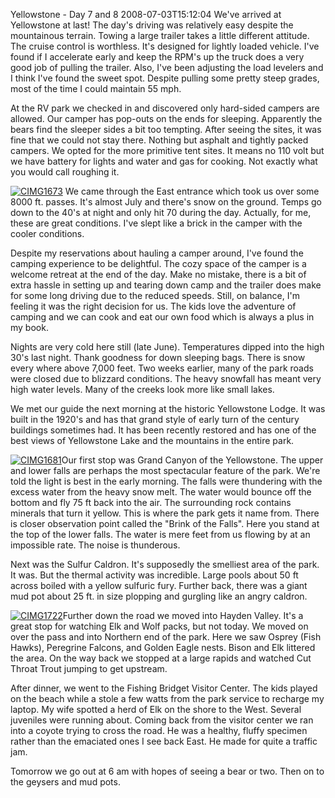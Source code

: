 Yellowstone - Day 7 and 8
2008-07-03T15:12:04
We've arrived at Yellowstone at last! The day's driving was relatively easy despite the mountainous terrain. Towing a large trailer takes a little different attitude. The cruise control is worthless. It's designed for lightly loaded vehicle. I've found if I accelerate early and keep the RPM's up the truck does a very good job of pulling the trailer. Also, I've been adjusting the load levelers and I think I've found the sweet spot. Despite pulling some pretty steep grades, most of the time I could maintain 55 mph.

At the RV park we checked in and discovered only hard-sided campers are allowed. Our camper has pop-outs on the ends for sleeping. Apparently the bears find the sleeper sides a bit too tempting. After seeing the sites, it was fine that we could not stay there. Nothing but asphalt and tightly packed campers. We opted for the more primitive tent sites. It means no 110 volt but we have battery for lights and water and gas for cooking. Not exactly what you would call roughing it.

[![CIMG1673](/content/images/blog/YellowstoneDay7_13564/CIMG1673_thumb.jpg)](/content/images/blog/YellowstoneDay7_13564/CIMG1673.jpg) We came through the East entrance which took us over some 8000 ft. passes. It's almost July and there's snow on the ground. Temps go down to the 40's at night and only hit 70 during the day. Actually, for me, these are great conditions. I've slept like a brick in the camper with the cooler conditions.

Despite my reservations about hauling a camper around, I've found the camping experience to be delightful. The cozy space of the camper is a welcome retreat at the end of the day. Make no mistake, there is a bit of extra hassle in setting up and tearing down camp and the trailer does make for some long driving due to the reduced speeds. Still, on balance, I'm feeling it was the right decision for us. The kids love the adventure of camping and we can cook and eat our own food which is always a plus in my book.

Nights are very cold here still (late June). Temperatures dipped into the high 30's last night. Thank goodness for down sleeping bags. There is snow every where above 7,000 feet. Two weeks earlier, many of the park roads were closed due to blizzard conditions. The heavy snowfall has meant very high water levels. Many of the creeks look more like small lakes.

We met our guide the next morning at the historic Yellowstone Lodge. It was built in the 1920's and has that grand style of early turn of the century buildings sometimes had. It has been recently restored and has one of the best views of Yellowstone Lake and the mountains in the entire park. 

[![CIMG1681](/content/images/blog/YellowstoneDay7_13564/CIMG1681_thumb.jpg)](/content/images/blog/YellowstoneDay7_13564/CIMG1681.jpg)Our first stop was Grand Canyon of the Yellowstone. The upper and lower falls are perhaps the most spectacular feature of the park. We're told the light is best in the early morning. The falls were thundering with the excess water from the heavy snow melt. The water would bounce off the bottom and fly 75 ft back into the air. The surrounding rock contains minerals that turn it yellow. This is where the park gets it name from. There is closer observation point called the "Brink of the Falls". Here you stand at the top of the lower falls. The water is mere feet from us flowing by at an impossible rate. The noise is thunderous.

Next was the Sulfur Caldron. It's supposedly the smelliest area of the park. It was. But the thermal activity was incredible. Large pools about 50 ft across boiled with a yellow sulfuric fury. Further back, there was a giant mud pot about 25 ft. in size plopping and gurgling like an angry caldron.

[![CIMG1722](/content/images/blog/YellowstoneDay7_13564/CIMG1722_thumb.jpg)](/content/images/blog/YellowstoneDay7_13564/CIMG1722.jpg)Further down the road we moved into Hayden Valley. It's a great stop for watching Elk and Wolf packs, but not today. We moved on over the pass and into Northern end of the park. Here we saw Osprey (Fish Hawks), Peregrine Falcons, and Golden Eagle nests. Bison and Elk littered the area. On the way back we stopped at a large rapids and watched Cut Throat Trout jumping to get upstream.

After dinner, we went to the Fishing Bridget Visitor Center. The kids played on the beach while a stole a few watts from the park service to recharge my laptop. My wife spotted a herd of Elk on the shore to the West. Several juveniles were running about. Coming back from the visitor center we ran into a coyote trying to cross the road. He was a healthy, fluffy specimen rather than the emaciated ones I see back East. He made for quite a traffic jam.

Tomorrow we go out at 6 am with hopes of seeing a bear or two. Then on to the geysers and mud pots.
